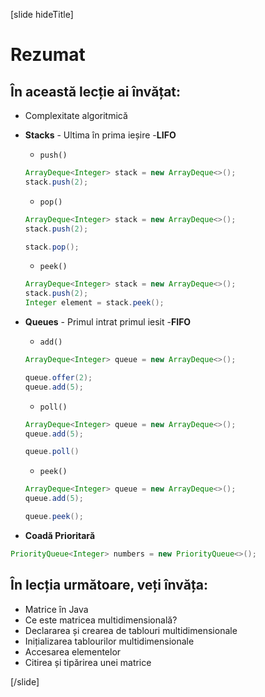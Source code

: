 [slide hideTitle]
# Rezumat


## În această lecție ai învățat:

- Complexitate algoritmică
- **Stacks** - Ultima în prima ieșire -**LIFO**

   - `push()`

    ```java
    ArrayDeque<Integer> stack = new ArrayDeque<>();
    stack.push(2);
    ```
    - `pop()`

    ```java
    ArrayDeque<Integer> stack = new ArrayDeque<>();
    stack.push(2);

    stack.pop();
    ```
    - `peek()`

    ```java
    ArrayDeque<Integer> stack = new ArrayDeque<>();
    stack.push(2);
    Integer element = stack.peek();
    ```


- **Queues** - Primul intrat primul iesit -**FIFO**

    - `add()`

    ```java
    ArrayDeque<Integer> queue = new ArrayDeque<>();

    queue.offer(2);
    queue.add(5);
    ```

    - `poll()`

    ```java
    ArrayDeque<Integer> queue = new ArrayDeque<>();
    queue.add(5);

    queue.poll()
    ```
    - `peek()`
    
    ```java
    ArrayDeque<Integer> queue = new ArrayDeque<>();
    queue.add(5);

    queue.peek();
    ```
- **Coadă Prioritară**

```java 
PriorityQueue<Integer> numbers = new PriorityQueue<>();
```


## În lecția următoare, veți învăța:

- Matrice în Java
- Ce este matricea multidimensională?
- Declararea și crearea de tablouri multidimensionale
- Inițializarea tablourilor multidimensionale
- Accesarea elementelor
- Citirea și tipărirea unei matrice



[/slide]